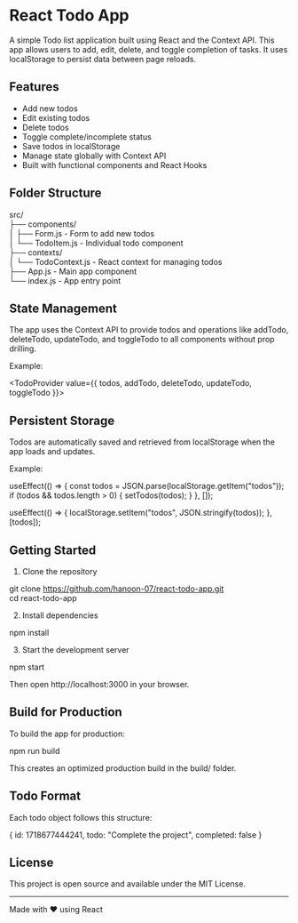 # React Todo App

A simple Todo list application built using React and the Context API. This app allows users to add, edit, delete, and toggle completion of tasks. It uses localStorage to persist data between page reloads.

## Features

- Add new todos  
- Edit existing todos  
- Delete todos  
- Toggle complete/incomplete status  
- Save todos in localStorage  
- Manage state globally with Context API  
- Built with functional components and React Hooks

## Folder Structure

src/  
├── components/  
│   ├── Form.js          - Form to add new todos  
│   └── TodoItem.js      - Individual todo component  
├── contexts/  
│   └── TodoContext.js   - React context for managing todos  
├── App.js               - Main app component  
└── index.js             - App entry point

## State Management

The app uses the Context API to provide todos and operations like addTodo, deleteTodo, updateTodo, and toggleTodo to all components without prop drilling.

Example:

<TodoProvider value={{ todos, addTodo, deleteTodo, updateTodo, toggleTodo }}>

## Persistent Storage

Todos are automatically saved and retrieved from localStorage when the app loads and updates.

Example:

useEffect(() => {
  const todos = JSON.parse(localStorage.getItem("todos"));
  if (todos && todos.length > 0) {
    setTodos(todos);
  }
}, []);

useEffect(() => {
  localStorage.setItem("todos", JSON.stringify(todos));
}, [todos]);

## Getting Started

1. Clone the repository

git clone https://github.com/hanoon-07/react-todo-app.git  
cd react-todo-app

2. Install dependencies

npm install

3. Start the development server

npm start

Then open http://localhost:3000 in your browser.

## Build for Production

To build the app for production:

npm run build

This creates an optimized production build in the build/ folder.

## Todo Format

Each todo object follows this structure:

{
  id: 1718677444241,
  todo: "Complete the project",
  completed: false
}

## License

This project is open source and available under the MIT License.

---

Made with ❤️ using React
